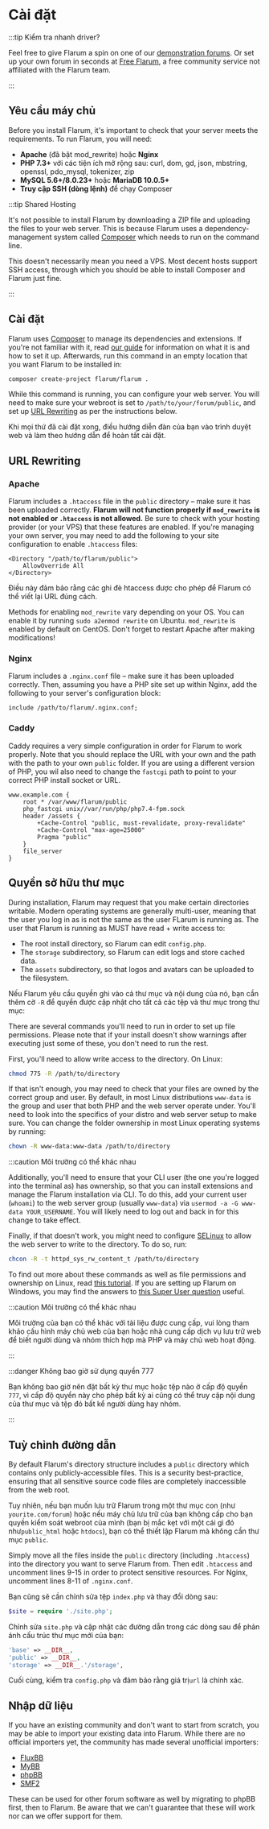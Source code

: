 # Cài đặt

:::tip Kiểm tra nhanh driver?

Feel free to give Flarum a spin on one of our [demonstration forums](https://discuss.flarum.org/d/21101). Or set up your own forum in seconds at [Free Flarum](https://www.freeflarum.com), a free community service not affiliated with the Flarum team.

:::

## Yêu cầu máy chủ

Before you install Flarum, it's important to check that your server meets the requirements. To run Flarum, you will need:

* **Apache** (đã bật mod\_rewrite) hoặc **Nginx**
* **PHP 7.3+** với các tiện ích mở rộng sau: curl, dom, gd, json, mbstring, openssl, pdo\_mysql, tokenizer, zip
* **MySQL 5.6+/8.0.23+** hoặc **MariaDB 10.0.5+**
* **Truy cập SSH (dòng lệnh)** để chạy Composer

:::tip Shared Hosting

It's not possible to install Flarum by downloading a ZIP file and uploading the files to your web server. This is because Flarum uses a dependency-management system called [Composer](https://getcomposer.org) which needs to run on the command line.

This doesn't necessarily mean you need a VPS. Most decent hosts support SSH access, through which you should be able to install Composer and Flarum just fine.

:::

## Cài đặt

Flarum uses [Composer](https://getcomposer.org) to manage its dependencies and extensions. If you're not familiar with it, read [our guide](composer.md) for information on what it is and how to set it up. Afterwards, run this command in an empty location that you want Flarum to be installed in:

```bash
composer create-project flarum/flarum .
```

While this command is running, you can configure your web server. You will need to make sure your webroot is set to `/path/to/your/forum/public`, and set up [URL Rewriting](#url-rewriting) as per the instructions below.

Khi mọi thứ đã cài đặt xong, điều hướng diễn đàn của bạn vào trình duyệt web và làm theo hướng dẫn để hoàn tất cài đặt.

## URL Rewriting

### Apache

Flarum includes a `.htaccess` file in the `public` directory – make sure it has been uploaded correctly. **Flarum will not function properly if `mod_rewrite` is not enabled or `.htaccess` is not allowed.** Be sure to check with your hosting provider (or your VPS) that these features are enabled. If you're managing your own server, you may need to add the following to your site configuration to enable `.htaccess` files:

```
<Directory "/path/to/flarum/public">
    AllowOverride All
</Directory>
```

Điều này đảm bảo rằng các ghi đè htaccess được cho phép để Flarum có thể viết lại URL đúng cách.

Methods for enabling `mod_rewrite` vary depending on your OS. You can enable it by running `sudo a2enmod rewrite` on Ubuntu. `mod_rewrite` is enabled by default on CentOS. Don't forget to restart Apache after making modifications!

### Nginx

Flarum includes a `.nginx.conf` file – make sure it has been uploaded correctly. Then, assuming you have a PHP site set up within Nginx, add the following to your server's configuration block:

```nginx
include /path/to/flarum/.nginx.conf;
```

### Caddy

Caddy requires a very simple configuration in order for Flarum to work properly. Note that you should replace the URL with your own and the path with the path to your own `public` folder. If you are using a different version of PHP, you wil also need to change the `fastcgi` path to point to your correct PHP install socket or URL.

```
www.example.com {
    root * /var/www/flarum/public
    php_fastcgi unix//var/run/php/php7.4-fpm.sock
    header /assets {
        +Cache-Control "public, must-revalidate, proxy-revalidate"
        +Cache-Control "max-age=25000"
        Pragma "public"
    }
    file_server
}
```
## Quyền sở hữu thư mục

During installation, Flarum may request that you make certain directories writable. Modern operating systems are generally multi-user, meaning that the user you log in as is not the same as the user FLarum is running as. The user that Flarum is running as MUST have read + write access to:

- The root install directory, so Flarum can edit `config.php`.
- The `storage` subdirectory, so Flarum can edit logs and store cached data.
- The `assets` subdirectory, so that logos and avatars can be uploaded to the filesystem.

Nếu Flarum yêu cầu quyền ghi vào cả thư mục và nội dung của nó, bạn cần thêm cờ `-R` để quyền được cập nhật cho tất cả các tệp và thư mục trong thư mục:

There are several commands you'll need to run in order to set up file permissions. Please note that if your install doesn't show warnings after executing just some of these, you don't need to run the rest.

First, you'll need to allow write access to the directory. On Linux:

```bash
chmod 775 -R /path/to/directory
```

If that isn't enough, you may need to check that your files are owned by the correct group and user. By default, in most Linux distributions `www-data` is the group and user that both PHP and the web server operate under. You'll need to look into the specifics of your distro and web server setup to make sure. You can change the folder ownership in most Linux operating systems by running:

```bash
chown -R www-data:www-data /path/to/directory
```

:::caution Môi trường có thể khác nhau

Additionally, you'll need to ensure that your CLI user (the one you're logged into the terminal as) has ownership, so that you can install extensions and manage the Flarum installation via CLI. To do this, add your current user (`whoami`) to the web server group (usually `www-data`) via `usermod -a -G www-data YOUR_USERNAME`. You will likely need to log out and back in for this change to take effect.

Finally, if that doesn't work, you might need to configure [SELinux](https://www.redhat.com/en/topics/linux/what-is-selinux) to allow the web server to write to the directory. To do so, run:

```bash
chcon -R -t httpd_sys_rw_content_t /path/to/directory
```

To find out more about these commands as well as file permissions and ownership on Linux, read [this tutorial](https://www.thegeekdiary.com/understanding-basic-file-permissions-and-ownership-in-linux/). If you are setting up Flarum on Windows, you may find the answers to [this Super User question](https://superuser.com/questions/106181/equivalent-of-chmod-to-change-file-permissions-in-windows) useful.

:::caution Môi trường có thể khác nhau

Môi trường của bạn có thể khác với tài liệu được cung cấp, vui lòng tham khảo cấu hình máy chủ web của bạn hoặc nhà cung cấp dịch vụ lưu trữ web để biết người dùng và nhóm thích hợp mà PHP và máy chủ web hoạt động.

:::

:::danger Không bao giờ sử dụng quyền 777

Bạn không bao giờ nên đặt bất kỳ thư mục hoặc tệp nào ở cấp độ quyền `777`, vì cấp độ quyền này cho phép bất kỳ ai cũng có thể truy cập nội dung của thư mục và tệp đó bất kể người dùng hay nhóm.

:::

## Tuỳ chỉnh đường dẫn

By default Flarum's directory structure includes a `public` directory which contains only publicly-accessible files. This is a security best-practice, ensuring that all sensitive source code files are completely inaccessible from the web root.

Tuy nhiên, nếu bạn muốn lưu trữ Flarum trong một thư mục con (như `yourite.com/forum`) hoặc nếu máy chủ lưu trữ của bạn không cấp cho bạn quyền kiểm soát webroot của mình (bạn bị mắc kẹt với một cái gì đó như`public_html` hoặc `htdocs`), bạn có thể thiết lập Flarum mà không cần thư mục `public`.

Simply move all the files inside the `public` directory (including `.htaccess`) into the directory you want to serve Flarum from. Then edit `.htaccess` and uncomment lines 9-15 in order to protect sensitive resources. For Nginx, uncomment lines 8-11 of `.nginx.conf`.

Bạn cũng sẽ cần chỉnh sửa tệp `index.php` và thay đổi dòng sau:

```php
$site = require './site.php';
```

 Chỉnh sửa `site.php` và cập nhật các đường dẫn trong các dòng sau để phản ánh cấu trúc thư mục mới của bạn:

```php
'base' => __DIR__,
'public' => __DIR__,
'storage' => __DIR__.'/storage',
```

Cuối cùng, kiểm tra `config.php` và đảm bảo rằng giá trị`url` là chính xác.

## Nhập dữ liệu

If you have an existing community and don't want to start from scratch, you may be able to import your existing data into Flarum. While there are no official importers yet, the community has made several unofficial importers:

* [FluxBB](https://discuss.flarum.org/d/3867-fluxbb-to-flarum-migration-tool)
* [MyBB](https://discuss.flarum.org/d/5506-mybb-migrate-script)
* [phpBB](https://discuss.flarum.org/d/1117-phpbb-migrate-script-updated-for-beta-5)
* [SMF2](https://github.com/ItalianSpaceAstronauticsAssociation/smf2_to_flarum)

These can be used for other forum software as well by migrating to phpBB first, then to Flarum. Be aware that we can't guarantee that these will work nor can we offer support for them.
